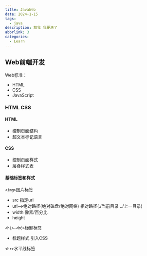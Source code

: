 ```yaml
---
title: JavaWeb
date: 2024-1-15
tags:
  - java
description: 救我 我要洗了
abbrlink: 3
categories: 
  - Learn
---
```


## Web前端开发

Web标准：

* HTML
* CSS
* JavaScript
  
### HTML CSS

#### HTML

* 控制页面结构
* 超文本标记语言

#### CSS

* 控制页面样式
* 层叠样式表
  
#### 基础标签和样式

``<img>``图片标签

* src 指定url
* url-->绝对路径(绝对磁盘/绝对网络) 
        相对路径(./当前目录  ../上一目录)
* width 像素/百分比
* height
  
``<h1>-<h6>``标题标签

* 标题样式 引入CSS
  
``<hr>``水平线标签
